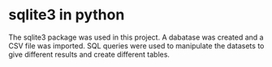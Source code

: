 # sqlite3 in python
The sqlite3 package was used in this project. A dabatase was created and a CSV file was imported. SQL queries were used to manipulate the datasets to give different results and create different tables. 
